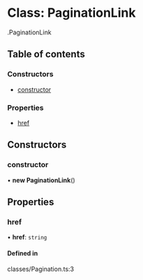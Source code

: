 # Class: PaginationLink

[<internal>](../wiki/%3Cinternal%3E).PaginationLink

## Table of contents

### Constructors

- [constructor](../wiki/%3Cinternal%3E.PaginationLink#constructor)

### Properties

- [href](../wiki/%3Cinternal%3E.PaginationLink#href)

## Constructors

### constructor

• **new PaginationLink**()

## Properties

### href

• **href**: `string`

#### Defined in

classes/Pagination.ts:3
